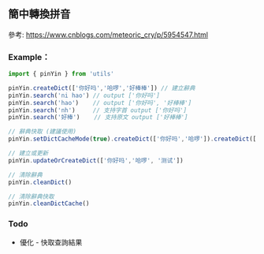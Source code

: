 
## 簡中轉換拼音

參考: https://www.cnblogs.com/meteoric_cry/p/5954547.html

### Example：
```js
import { pinYin } from 'utils'

pinYin.createDict(['你好吗','哈啰','好棒棒']) // 建立辭典
pinYin.search('ni hao') // output ['你好吗']
pinYin.search('hao')    // output ['你好吗', '好棒棒']
pinYin.search('nh')     // 支持字首 output ['你好吗']
pinYin.search('好棒')    // 支持原文 output ['好棒棒']

// 辭典快取 (建議使用)
pinYin.setDictCacheMode(true).createDict(['你好吗','哈啰']).createDict(['你好吗','哈啰', '测试'])

// 建立或更新
pinYin.updateOrCreateDict(['你好吗','哈啰', '测试'])

// 清除辭典
pinYin.cleanDict()

// 清除辭典快取
pinYin.cleanDictCache()
```
### Todo
- 優化 - 快取查詢結果
